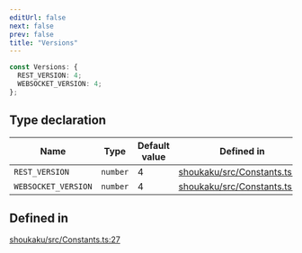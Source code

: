 ```yaml
---
editUrl: false
next: false
prev: false
title: "Versions"
---
```


```ts
const Versions: {
  REST_VERSION: 4;
  WEBSOCKET_VERSION: 4;
};
```

## Type declaration

| Name | Type | Default value | Defined in |
| ------ | ------ | ------ | ------ |
| `REST_VERSION` | `number` | 4 | [shoukaku/src/Constants.ts:28](https://github.com/shipgirlproject/shoukaku/blob/30762f5af6c7b4176e69ee96fa39bc204a7cff21/src/Constants.ts#L28) |
| `WEBSOCKET_VERSION` | `number` | 4 | [shoukaku/src/Constants.ts:29](https://github.com/shipgirlproject/shoukaku/blob/30762f5af6c7b4176e69ee96fa39bc204a7cff21/src/Constants.ts#L29) |

## Defined in

[shoukaku/src/Constants.ts:27](https://github.com/shipgirlproject/shoukaku/blob/30762f5af6c7b4176e69ee96fa39bc204a7cff21/src/Constants.ts#L27)
